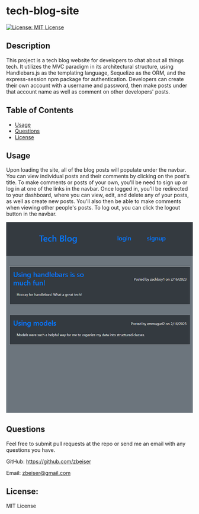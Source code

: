 # tech-blog-site

[![License: MIT License](https://img.shields.io/badge/License-MIT-yellow.svg)](https://opensource.org/licenses/MIT)

## Description

This project is a tech blog website for developers to chat about all things tech. It utilizes the MVC paradigm in its architectural structure, using Handlebars.js as the templating language, Sequelize as the ORM, and the express-session npm package for authentication. Developers can create their own account with a username and password, then make posts under that account name as well as comment on other developers' posts.

## Table of Contents

- [Usage](#usage)
- [Questions](#questions)
- [License](#license)


## Usage

Upon loading the site, all of the blog posts will populate under the navbar. You can view individual posts and their comments by clicking on the post's title. To make comments or posts of your own, you'll be need to sign up or log in at one of the links in the navbar. Once logged in, you'll be redirected to your dashboard, where you can view, edit, and delete any of your posts, as well as create new posts. You'll also then be able to make comments when viewing other people's posts. To log out, you can click the logout button in the navbar.

![Screenshot](https://github.com/zbeiser/tech-blog-site/blob/main/assets/tech-blog-site.png?raw=true)

## Questions

Feel free to submit pull requests at the repo or send me an email with any questions you have.

GitHub: https://github.com/zbeiser

Email: zbeiser@gmail.com

## License:
    
MIT License
    
